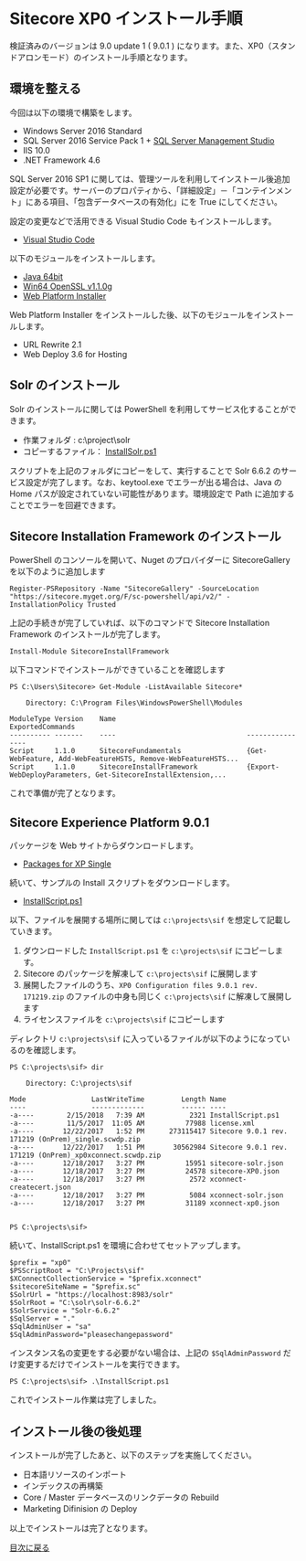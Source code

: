 # Sitecore XP0 インストール手順
検証済みのバージョンは 9.0 update 1 ( 9.0.1 ) になります。また、XP0（スタンドアロンモード）のインストール手順となります。

## 環境を整える
今回は以下の環境で構築をします。

* Windows Server 2016 Standard
* SQL Server 2016 Service Pack 1 + [SQL Server Management Studio](https://docs.microsoft.com/ja-jp/sql/ssms/download-sql-server-management-studio-ssms)
* IIS 10.0
* .NET Framework 4.6

SQL Server 2016 SP1 に関しては、管理ツールを利用してインストール後追加設定が必要です。サーバーのプロパティから、「詳細設定」－「コンテインメント」にある項目、「包含データベースの有効化」にを True にしてください。

設定の変更などで活用できる Visual Studio Code もインストールします。

* [Visual Studio Code](https://code.visualstudio.com/download)

以下のモジュールをインストールします。
* [Java 64bit](https://www.java.com/ja/download/manual.jsp)
* [Win64 OpenSSL v1.1.0g](http://slproweb.com/products/Win32OpenSSL.html)
* [Web Platform Installer](https://www.microsoft.com/web/downloads/platform.aspx)

Web Platform Installer をインストールした後、以下のモジュールをインストールします。
* URL Rewrite 2.1
* Web Deploy 3.6 for Hosting

## Solr のインストール
Solr のインストールに関しては PowerShell を利用してサービス化することができます。

* 作業フォルダ : c:\project\solr
* コピーするファイル： [InstallSolr.ps1](https://github.com/SitecoreJapan/InstallScript/blob/master/solr/install-solr.ps1)

スクリプトを上記のフォルダにコピーをして、実行することで Solr 6.6.2 のサービス設定が完了します。なお、keytool.exe でエラーが出る場合は、Java の Home パスが設定されていない可能性があります。環境設定で Path に追加することでエラーを回避できます。

## Sitecore Installation Framework のインストール

PowerShell のコンソールを開いて、Nuget のプロバイダーに SitecoreGallery を以下のように追加します

```
Register-PSRepository -Name "SitecoreGallery" -SourceLocation "https://sitecore.myget.org/F/sc-powershell/api/v2/" -InstallationPolicy Trusted
```
上記の手続きが完了していれば、以下のコマンドで Sitecore Installation Framework のインストールが完了します。
```
Install-Module SitecoreInstallFramework
```
以下コマンドでインストールができていることを確認します
```
PS C:\Users\Sitecore> Get-Module -ListAvailable Sitecore*

    Directory: C:\Program Files\WindowsPowerShell\Modules

ModuleType Version    Name                                ExportedCommands
---------- -------    ----                                ----------------
Script     1.1.0      SitecoreFundamentals                {Get-WebFeature, Add-WebFeatureHSTS, Remove-WebFeatureHSTS...
Script     1.1.0      SitecoreInstallFramework            {Export-WebDeployParameters, Get-SitecoreInstallExtension,...
```
これで準備が完了となります。

## Sitecore Experience Platform 9.0.1
パッケージを Web サイトからダウンロードします。
* [Packages for XP Single](https://dev.sitecore.net/Downloads/Sitecore_Experience_Platform/90/Sitecore_Experience_Platform_90_Update1.aspx)

続いて、サンプルの Install スクリプトをダウンロードします。
* [InstallScript.ps1](https://github.com/SitecoreJapan/InstallScript/blob/master/901/InstallScript.ps1)

以下、ファイルを展開する場所に関しては `c:\projects\sif` を想定して記載していきます。  
1. ダウンロードした `InstallScript.ps1` を `c:\projects\sif` にコピーします。
2. Sitecore のパッケージを解凍して `c:\projects\sif` に展開します
3. 展開したファイルのうち、`XP0 Configuration files 9.0.1 rev. 171219.zip` のファイルの中身も同じく `c:\projects\sif` に解凍して展開します
4. ライセンスファイルを `c:\projects\sif` にコピーします

ディレクトリ `c:\projects\sif` に入っているファイルが以下のようになっているのを確認します。
```
PS C:\projects\sif> dir

    Directory: C:\projects\sif

Mode                LastWriteTime         Length Name
----                -------------         ------ ----
-a----        2/15/2018   7:39 AM           2321 InstallScript.ps1
-a----        11/5/2017  11:05 AM          77988 license.xml
-a----       12/22/2017   1:52 PM      273115417 Sitecore 9.0.1 rev. 171219 (OnPrem)_single.scwdp.zip
-a----       12/22/2017   1:51 PM       30562984 Sitecore 9.0.1 rev. 171219 (OnPrem)_xp0xconnect.scwdp.zip
-a----       12/18/2017   3:27 PM          15951 sitecore-solr.json
-a----       12/18/2017   3:27 PM          24578 sitecore-XP0.json
-a----       12/18/2017   3:27 PM           2572 xconnect-createcert.json
-a----       12/18/2017   3:27 PM           5084 xconnect-solr.json
-a----       12/18/2017   3:27 PM          31189 xconnect-xp0.json


PS C:\projects\sif>
```
続いて、InstallScript.ps1 を環境に合わせてセットアップします。
```
$prefix = "xp0"
$PSScriptRoot = "C:\Projects\sif"
$XConnectCollectionService = "$prefix.xconnect"
$sitecoreSiteName = "$prefix.sc"
$SolrUrl = "https://localhost:8983/solr"
$SolrRoot = "C:\solr\solr-6.6.2"
$SolrService = "Solr-6.6.2"
$SqlServer = "."
$SqlAdminUser = "sa"
$SqlAdminPassword="pleasechangepassword"
```
インスタンス名の変更をする必要がない場合は、上記の `$SqlAdminPassword` だけ変更するだけでインストールを実行できます。

```
PS C:\projects\sif> .\InstallScript.ps1
```
これでインストール作業は完了しました。

## インストール後の後処理

インストールが完了したあと、以下のステップを実施してください。

* 日本語リソースのインポート
* インデックスの再構築
* Core / Master データベースのリンクデータの Rebuild
* Marketing Difinision の Deploy 

以上でインストールは完了となります。

[目次に戻る](../Home.md)